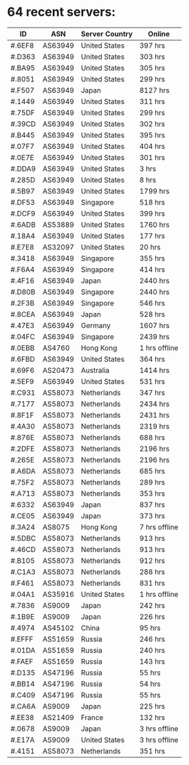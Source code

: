 # 64 recent servers:

| ID | ASN | Server Country | Online |
| ------ | ------ | ------ | ------ |
| #.6EF8 | AS63949 | United States | 397 hrs |
| #.D363 | AS63949 | United States | 303 hrs |
| #.BA95 | AS63949 | United States | 305 hrs |
| #.8051 | AS63949 | United States | 299 hrs |
| #.F507 | AS63949 | Japan | 8127 hrs |
| #.1449 | AS63949 | United States | 311 hrs |
| #.75DF | AS63949 | United States | 299 hrs |
| #.39CD | AS63949 | United States | 302 hrs |
| #.B445 | AS63949 | United States | 395 hrs |
| #.07F7 | AS63949 | United States | 404 hrs |
| #.0E7E | AS63949 | United States | 301 hrs |
| #.DDA9 | AS63949 | United States | 3 hrs |
| #.285D | AS63949 | United States | 8 hrs |
| #.5B97 | AS63949 | United States | 1799 hrs |
| #.DF53 | AS63949 | Singapore | 518 hrs |
| #.DCF9 | AS63949 | United States | 399 hrs |
| #.6ADB | AS53889 | United States | 1760 hrs |
| #.18A4 | AS63949 | United States | 177 hrs |
| #.E7E8 | AS32097 | United States | 20 hrs |
| #.3418 | AS63949 | Singapore | 355 hrs |
| #.F6A4 | AS63949 | Singapore | 414 hrs |
| #.4F16 | AS63949 | Japan | 2440 hrs |
| #.D80B | AS63949 | Singapore | 2440 hrs |
| #.2F3B | AS63949 | Singapore | 546 hrs |
| #.8CEA | AS63949 | Japan | 528 hrs |
| #.47E3 | AS63949 | Germany | 1607 hrs |
| #.04FC | AS63949 | Singapore | 2439 hrs |
| #.0EBB | AS4760 | Hong Kong | 1 hrs offline |
| #.6FBD | AS63949 | United States | 364 hrs |
| #.69F6 | AS20473 | Australia | 1414 hrs |
| #.5EF9 | AS63949 | United States | 531 hrs |
| #.C931 | AS58073 | Netherlands | 347 hrs |
| #.7177 | AS58073 | Netherlands | 2434 hrs |
| #.8F1F | AS58073 | Netherlands | 2431 hrs |
| #.4A30 | AS58073 | Netherlands | 2319 hrs |
| #.876E | AS58073 | Netherlands | 688 hrs |
| #.2DFE | AS58073 | Netherlands | 2196 hrs |
| #.265E | AS58073 | Netherlands | 2196 hrs |
| #.A6DA | AS58073 | Netherlands | 685 hrs |
| #.75F2 | AS58073 | Netherlands | 289 hrs |
| #.A713 | AS58073 | Netherlands | 353 hrs |
| #.6332 | AS63949 | Japan | 837 hrs |
| #.CE05 | AS63949 | Japan | 373 hrs |
| #.3A24 | AS8075 | Hong Kong | 7 hrs offline |
| #.5DBC | AS58073 | Netherlands | 913 hrs |
| #.46CD | AS58073 | Netherlands | 913 hrs |
| #.B105 | AS58073 | Netherlands | 912 hrs |
| #.C1A3 | AS58073 | Netherlands | 288 hrs |
| #.F461 | AS58073 | Netherlands | 831 hrs |
| #.04A1 | AS35916 | United States | 1 hrs offline |
| #.7836 | AS9009 | Japan | 242 hrs |
| #.1B9E | AS9009 | Japan | 226 hrs |
| #.4974 | AS45102 | China | 95 hrs |
| #.EFFF | AS51659 | Russia | 246 hrs |
| #.01DA | AS51659 | Russia | 240 hrs |
| #.FAEF | AS51659 | Russia | 143 hrs |
| #.D135 | AS47196 | Russia | 55 hrs |
| #.BB14 | AS47196 | Russia | 54 hrs |
| #.C409 | AS47196 | Russia | 55 hrs |
| #.CA6A | AS9009 | Japan | 225 hrs |
| #.EE38 | AS21409 | France | 132 hrs |
| #.0678 | AS9009 | Japan | 3 hrs offline |
| #.E17A | AS9009 | United States | 3 hrs offline |
| #.4151 | AS58073 | Netherlands | 351 hrs |

